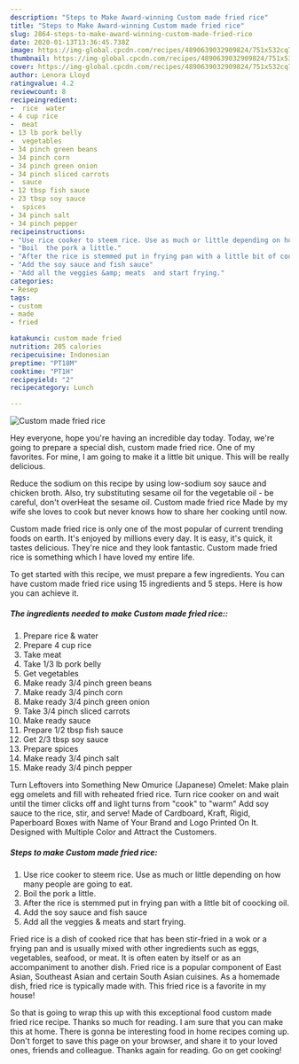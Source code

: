 ```yaml
---
description: "Steps to Make Award-winning Custom made fried rice"
title: "Steps to Make Award-winning Custom made fried rice"
slug: 2864-steps-to-make-award-winning-custom-made-fried-rice
date: 2020-01-13T13:36:45.738Z
image: https://img-global.cpcdn.com/recipes/4890639032909824/751x532cq70/custom-made-fried-rice-recipe-main-photo.jpg
thumbnail: https://img-global.cpcdn.com/recipes/4890639032909824/751x532cq70/custom-made-fried-rice-recipe-main-photo.jpg
cover: https://img-global.cpcdn.com/recipes/4890639032909824/751x532cq70/custom-made-fried-rice-recipe-main-photo.jpg
author: Lenora Lloyd
ratingvalue: 4.2
reviewcount: 8
recipeingredient:
-  rice  water
- 4 cup rice
-  meat
- 13 lb pork belly
-  vegetables
- 34 pinch green beans
- 34 pinch corn
- 34 pinch green onion
- 34 pinch sliced carrots
-  sauce
- 12 tbsp fish sauce
- 23 tbsp soy sauce
-  spices
- 34 pinch salt
- 34 pinch pepper
recipeinstructions:
- "Use rice cooker to steem rice. Use as much or little depending on how many people are going to eat."
- "Boil  the pork a little."
- "After the rice is stemmed put in frying pan with a little bit of coocking oil."
- "Add the soy sauce and fish sauce"
- "Add all the veggies &amp; meats  and start frying."
categories:
- Resep
tags:
- custom
- made
- fried

katakunci: custom made fried
nutrition: 205 calories
recipecuisine: Indonesian
preptime: "PT18M"
cooktime: "PT1H"
recipeyield: "2"
recipecategory: Lunch

---
```



![Custom made fried rice](https://img-global.cpcdn.com/recipes/4890639032909824/751x532cq70/custom-made-fried-rice-recipe-main-photo.jpg)

Hey everyone, hope you're having an incredible day today. Today, we're going to prepare a special dish, custom made fried rice. One of my favorites. For mine, I am going to make it a little bit unique. This will be really delicious.

Reduce the sodium on this recipe by using low-sodium soy sauce and chicken broth. Also, try substituting sesame oil for the vegetable oil - be careful, don&#39;t overHeat the sesame oil. Custom made fried rice Made by my wife she loves to cook but never knows how to share her cooking until now.

Custom made fried rice is only one of the most popular of current trending foods on earth. It's enjoyed by millions every day. It is easy, it's quick, it tastes delicious. They're nice and they look fantastic. Custom made fried rice is something which I have loved my entire life.


To get started with this recipe, we must prepare a few ingredients. You can have custom made fried rice using 15 ingredients and 5 steps. Here is how you can achieve it.

##### The ingredients needed to make Custom made fried rice::

1. Prepare  rice &amp; water
1. Prepare 4 cup rice
1. Take  meat
1. Take 1/3 lb pork belly
1. Get  vegetables
1. Make ready 3/4 pinch green beans
1. Make ready 3/4 pinch corn
1. Make ready 3/4 pinch green onion
1. Take 3/4 pinch sliced carrots
1. Make ready  sauce
1. Prepare 1/2 tbsp fish sauce
1. Get 2/3 tbsp soy sauce
1. Prepare  spices
1. Make ready 3/4 pinch salt
1. Make ready 3/4 pinch pepper


Turn Leftovers into Something New Omurice (Japanese) Omelet: Make plain egg omelets and fill with reheated fried rice. Turn rice cooker on and wait until the timer clicks off and light turns from &#34;cook&#34; to &#34;warm&#34; Add soy sauce to the rice, stir, and serve! Made of Cardboard, Kraft, Rigid, Paperboard Boxes with Name of Your Brand and Logo Printed On It. Designed with Multiple Color and Attract the Customers. 

##### Steps to make Custom made fried rice:

1. Use rice cooker to steem rice. Use as much or little depending on how many people are going to eat.
1. Boil  the pork a little.
1. After the rice is stemmed put in frying pan with a little bit of coocking oil.
1. Add the soy sauce and fish sauce
1. Add all the veggies &amp; meats  and start frying.


Fried rice is a dish of cooked rice that has been stir-fried in a wok or a frying pan and is usually mixed with other ingredients such as eggs, vegetables, seafood, or meat. It is often eaten by itself or as an accompaniment to another dish. Fried rice is a popular component of East Asian, Southeast Asian and certain South Asian cuisines. As a homemade dish, fried rice is typically made with. This fried rice is a favorite in my house! 

So that is going to wrap this up with this exceptional food custom made fried rice recipe. Thanks so much for reading. I am sure that you can make this at home. There is gonna be interesting food in home recipes coming up. Don't forget to save this page on your browser, and share it to your loved ones, friends and colleague. Thanks again for reading. Go on get cooking!
